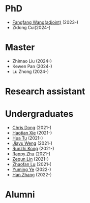 # PhD
* [Fangfang Wang(adjoint)](https://yingtangwebsite.netlify.app/author/fangfang-wang-%E7%8E%8B%E8%8A%B3%E8%8A%B3-joint/) (2023-)
* Zidong Cui(2024-)

# Master
* Zhimao Liu (2024-)
* Kewen Pan (2024-)
* Lu Zhong (2024-)
  
# Research assistant

# Undergraduates
* [Chris Dong](https://yingtangwebsite.netlify.app/author/chris-dong/) (2021-)
* [Haotian Xie](https://yingtangwebsite.netlify.app/author/haotian-xie-%E8%B0%A2%E6%98%8A%E5%A4%A9/) (2021-)
* [Hua Tu](https://yingtangwebsite.netlify.app/author/hua-tu-%E6%B6%82%E5%A9%B3/) (2021-)
* [Jiayu Weng](https://yingtangwebsite.netlify.app/author/jiayu-weng-%E7%BF%81%E4%BD%B3%E9%92%B0/) (2021-)
* [Runzhi Kong](https://yingtangwebsite.netlify.app/author/kong-runzhi-%E5%AD%94%E6%B6%A6%E8%87%B3/) (2021-)
* [Rappy Zhu](https://yingtangwebsite.netlify.app/author/rappy-zhu-%E6%9C%B1%E6%AC%A3%E6%80%A1/) (2021-)
* [Zequn Lin](https://yingtangwebsite.netlify.app/author/zequn-lin-%E6%9E%97%E6%B3%BD%E7%BE%A4/) (2021-)
* [Zhaofan Lu](https://yingtangwebsite.netlify.app/author/zhaofan-lu-%E5%8D%A2%E9%92%8A%E5%B8%86/) (2021-)
* [Yuming Ye](https://yingtangwebsite.netlify.app/author/yuming-ye-%E5%8F%B6%E8%82%B2%E9%B8%A3/) (2022-)
* [Han Zhang](https://yingtangwebsite.netlify.app/author/han-zhang-%E5%BC%A0%E6%B6%B5/) (2022-)

# Alumni
